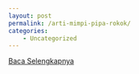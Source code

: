 ```yaml
---
layout: post
permalink: /arti-mimpi-pipa-rokok/
categories:
    - Uncategorized
---
```


[Baca Selengkapnya](/04)